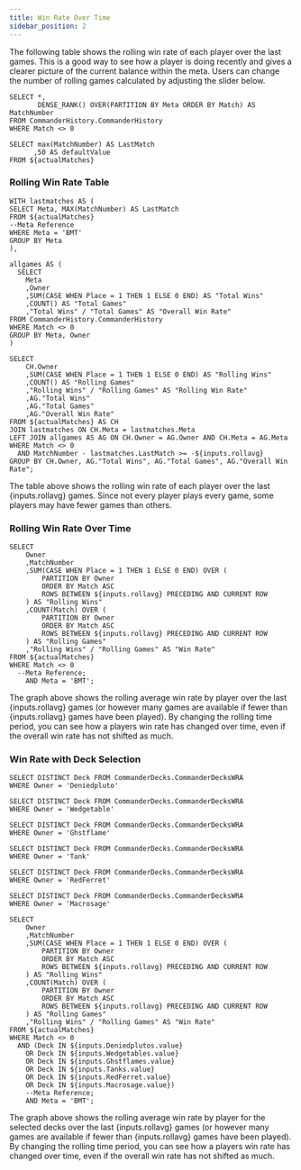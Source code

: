 ```yaml
---
title: Win Rate Over Time
sidebar_position: 2
---
```


The following table shows the rolling win rate of each player over the last games. This is a good way to see how a player is doing recently and gives a clearer picture of the current balance within the meta. Users can change the number of rolling games calculated by adjusting the slider below. 

```actualMatches
SELECT *,
       DENSE_RANK() OVER(PARTITION BY Meta ORDER BY Match) AS MatchNumber
FROM CommanderHistory.CommanderHistory
WHERE Match <> 0
```

```slidermax
SELECT max(MatchNumber) AS LastMatch
      ,50 AS defaultValue
FROM ${actualMatches}
```
<!--
<ButtonGroup name=Meta>
    <ButtonGroupItem valueLabel="All" value="('BMT', 'SevensOnly')" default/>
    <ButtonGroupItem valueLabel="Bigly Magic Time" value="('BMT')"/>
    <ButtonGroupItem valueLabel="7's Only" value="('SevensOnly')"/>
</ButtonGroup>
-->
<Slider
    title="Rolling Average" 
    name=rollavg
    data={slidermax}
    maxColumn=LastMatch
    defaultValue=defaultValue
    step=5
    size=large
/>

### Rolling Win Rate Table

```RollingAverage
WITH lastmatches AS (
SELECT Meta, MAX(MatchNumber) AS LastMatch
FROM ${actualMatches}
--Meta Reference
WHERE Meta = 'BMT'
GROUP BY Meta
),

allgames AS (
  SELECT 
    Meta
    ,Owner
    ,SUM(CASE WHEN Place = 1 THEN 1 ELSE 0 END) AS "Total Wins"
    ,COUNT() AS "Total Games"
    ,"Total Wins" / "Total Games" AS "Overall Win Rate"
FROM CommanderHistory.CommanderHistory
WHERE Match <> 0
GROUP BY Meta, Owner
)

SELECT 
    CH.Owner
    ,SUM(CASE WHEN Place = 1 THEN 1 ELSE 0 END) AS "Rolling Wins"
    ,COUNT() AS "Rolling Games"
    ,"Rolling Wins" / "Rolling Games" AS "Rolling Win Rate"
    ,AG."Total Wins"
    ,AG."Total Games"
    ,AG."Overall Win Rate"
FROM ${actualMatches} AS CH
JOIN lastmatches ON CH.Meta = lastmatches.Meta
LEFT JOIN allgames AS AG ON CH.Owner = AG.Owner AND CH.Meta = AG.Meta
WHERE Match <> 0
  AND MatchNumber - lastmatches.LastMatch >= -${inputs.rollavg}
GROUP BY CH.Owner, AG."Total Wins", AG."Total Games", AG."Overall Win Rate";
```
<DataTable data={RollingAverage} search=true sort=Owner>
    <Column id=Owner/>
    <Column id="Rolling Wins"/>
    <Column id="Rolling Games"/>
    <Column id="Rolling Win Rate" fmt="##.0%"/>
    <Column id="Total Wins"/>
    <Column id="Total Games"/>
    <Column id="Overall Win Rate" fmt="##.0%"/>
</DataTable>

The table above shows the rolling win rate of each player over the last {inputs.rollavg} games. Since not every player plays every game, some players may have fewer games than others. 

### Rolling Win Rate Over Time

```RollingAverageGraph
SELECT
    Owner
    ,MatchNumber
    ,SUM(CASE WHEN Place = 1 THEN 1 ELSE 0 END) OVER (
        PARTITION BY Owner
        ORDER BY Match ASC
        ROWS BETWEEN ${inputs.rollavg} PRECEDING AND CURRENT ROW
    ) AS "Rolling Wins"
    ,COUNT(Match) OVER (
        PARTITION BY Owner
        ORDER BY Match ASC
        ROWS BETWEEN ${inputs.rollavg} PRECEDING AND CURRENT ROW
    ) AS "Rolling Games"
    ,"Rolling Wins" / "Rolling Games" AS "Win Rate"
FROM ${actualMatches}
WHERE Match <> 0
  --Meta Reference;
    AND Meta = 'BMT';
```

<LineChart 
    data={RollingAverageGraph}
    x=MatchNumber
    y="Win Rate" 
    yFmt="##.0%"
    yMax=.6
    yAxisTitle="Rolling Win Rate"
    series=Owner
/>

The graph above shows the rolling average win rate by player over the last {inputs.rollavg} games (or however many games are available if fewer than {inputs.rollavg} games have been played). By changing the rolling time period, you can see how a players win rate has changed over time, even if the overall win rate has not shifted as much.

### Win Rate with Deck Selection

```DeniedplutoDecks
SELECT DISTINCT Deck FROM CommanderDecks.CommanderDecksWRA
WHERE Owner = 'Deniedpluto'
```
```WedgetableDecks
SELECT DISTINCT Deck FROM CommanderDecks.CommanderDecksWRA
WHERE Owner = 'Wedgetable'
```
```GhstflameDecks
SELECT DISTINCT Deck FROM CommanderDecks.CommanderDecksWRA
WHERE Owner = 'Ghstflame'
```
```TankDecks
SELECT DISTINCT Deck FROM CommanderDecks.CommanderDecksWRA
WHERE Owner = 'Tank'
```
```RedFerretDecks
SELECT DISTINCT Deck FROM CommanderDecks.CommanderDecksWRA
WHERE Owner = 'RedFerret'
```
```MacrosageDecks
SELECT DISTINCT Deck FROM CommanderDecks.CommanderDecksWRA
WHERE Owner = 'Macrosage'
```


<Dropdown data={DeniedplutoDecks} 
    name=Deniedplutos 
    value=Deck
    multiple = true
    selectAllByDefault=true
/>
<Dropdown data={WedgetableDecks} 
    name=Wedgetables 
    value=Deck
    multiple = true
    selectAllByDefault=true
/>
<Dropdown data={GhstflameDecks} 
    name=Ghstflames 
    value=Deck
    multiple = true
    selectAllByDefault=true
/>
<Dropdown data={TankDecks} 
    name=Tanks
    value=Deck
    multiple = true
    selectAllByDefault=true
/>
<Dropdown data={RedFerretDecks} 
    name=RedFerret
    value=Deck
    multiple = true
    selectAllByDefault=true
/>
<Dropdown data={MacrosageDecks} 
    name=Macrosage
    value=Deck
    multiple = true
    selectAllByDefault=true
/>

```RollingAverageGraphDeck
SELECT
    Owner
    ,MatchNumber
    ,SUM(CASE WHEN Place = 1 THEN 1 ELSE 0 END) OVER (
        PARTITION BY Owner
        ORDER BY Match ASC
        ROWS BETWEEN ${inputs.rollavg} PRECEDING AND CURRENT ROW
    ) AS "Rolling Wins"
    ,COUNT(Match) OVER (
        PARTITION BY Owner
        ORDER BY Match ASC
        ROWS BETWEEN ${inputs.rollavg} PRECEDING AND CURRENT ROW
    ) AS "Rolling Games"
    ,"Rolling Wins" / "Rolling Games" AS "Win Rate"
FROM ${actualMatches}
WHERE Match <> 0
  AND (Deck IN ${inputs.Deniedplutos.value}
    OR Deck IN ${inputs.Wedgetables.value}
    OR Deck IN ${inputs.Ghstflames.value}
    OR Deck IN ${inputs.Tanks.value}
    OR Deck IN ${inputs.RedFerret.value}
    OR Deck IN ${inputs.Macrosage.value})
    --Meta Reference;
    AND Meta = 'BMT';
```

<LineChart 
    data={RollingAverageGraphDeck}
    x=MatchNumber
    y="Win Rate" 
    yFmt="##.0%"
    yMax=.6
    yAxisTitle="Rolling Win Rate"
    series=Owner
/>

The graph above shows the rolling average win rate by player for the selected decks over the last {inputs.rollavg} games (or however many games are available if fewer than {inputs.rollavg} games have been played). By changing the rolling time period, you can see how a players win rate has changed over time, even if the overall win rate has not shifted as much.